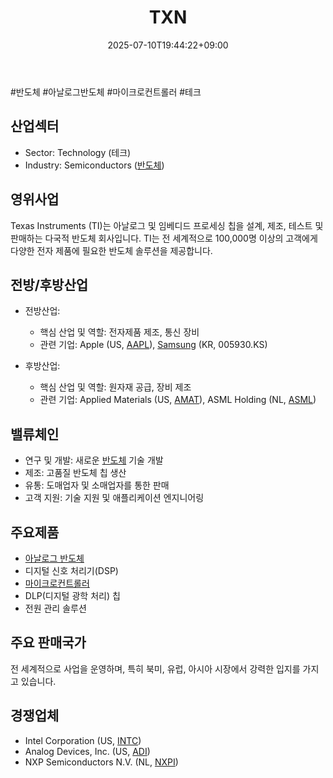 ﻿---
title: "TXN"
date: 2025-07-10T19:44:22+09:00
lastmod: 2025-07-10T19:44:22+09:00
type: docs
sidebar:
  open: true
weight: 896
---
<div style="display:none">
  <meta property="article:published_time" content="2025-07-10T10:44:22Z" />
  <meta property="article:modified_time" content="2025-07-10T10:44:22Z" />
</div>
#반도체 #아날로그반도체 #마이크로컨트롤러 #테크 

## 산업섹터

- Sector: Technology (테크)
- Industry: Semiconductors ([반도체](/industry-study/반도체/))

## 영위사업

Texas Instruments (TI)는 아날로그 및 임베디드 프로세싱 칩을 설계, 제조, 테스트 및 판매하는 다국적 반도체 회사입니다. TI는 전 세계적으로 100,000명 이상의 고객에게 다양한 전자 제품에 필요한 반도체 솔루션을 제공합니다.

## 전방/후방산업

- 전방산업:
    
    - 핵심 산업 및 역할: 전자제품 제조, 통신 장비
    - 관련 기업: Apple (US, [AAPL](/company-analysis/aapl/)), [Samsung](/industry-study/samsung/) (KR, 005930.KS)
    
- 후방산업:
    
    - 핵심 산업 및 역할: 원자재 공급, 장비 제조
    - 관련 기업: Applied Materials (US, [AMAT](/company-analysis/amat/)), ASML Holding (NL, [ASML](/company-analysis/asml/))

## 밸류체인

- 연구 및 개발: 새로운 [반도체](/industry-study/반도체/) 기술 개발
- 제조: 고품질 반도체 칩 생산
- 유통: 도매업자 및 소매업자를 통한 판매
- 고객 지원: 기술 지원 및 애플리케이션 엔지니어링

## 주요제품

- [아날로그 반도체](/industry-study/아날로그-반도체/)
- 디지털 신호 처리기(DSP)
- [마이크로컨트롤러](/industry-study/마이크로컨트롤러/)
- DLP(디지털 광학 처리) 칩
- 전원 관리 솔루션

## 주요 판매국가

전 세계적으로 사업을 운영하며, 특히 북미, 유럽, 아시아 시장에서 강력한 입지를 가지고 있습니다.

## 경쟁업체

- Intel Corporation (US, [INTC](/company-analysis/intc/))
- Analog Devices, Inc. (US, [ADI](/company-analysis/adi/))
- NXP Semiconductors N.V. (NL, [NXPI](/company-analysis/nxpi/))
